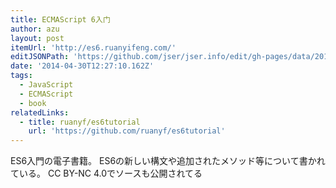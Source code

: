 ```yaml
---
title: ECMAScript 6入门
author: azu
layout: post
itemUrl: 'http://es6.ruanyifeng.com/'
editJSONPath: 'https://github.com/jser/jser.info/edit/gh-pages/data/2014/04/index.json'
date: '2014-04-30T12:27:10.162Z'
tags:
  - JavaScript
  - ECMAScript
  - book
relatedLinks:
  - title: ruanyf/es6tutorial
    url: 'https://github.com/ruanyf/es6tutorial'
---
```

ES6入門の電子書籍。
ES6の新しい構文や追加されたメソッド等について書かれている。
CC BY-NC 4.0でソースも公開されてる
